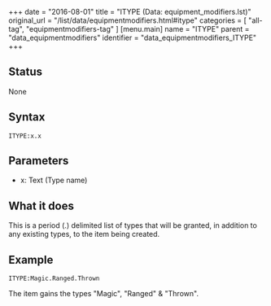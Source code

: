 +++
date = "2016-08-01"
title = "ITYPE (Data: equipment_modifiers.lst)"
original_url = "/list/data/equipmentmodifiers.html#itype"
categories = [ "all-tag", "equipmentmodifiers-tag" ]
[menu.main]
    name = "ITYPE"
    parent = "data_equipmentmodifiers"
    identifier = "data_equipmentmodifiers_ITYPE"
+++

## Status

None

## Syntax

`ITYPE:x.x`

## Parameters

-   x: Text (Type name)



What it does
------------

This is a period (.) delimited list of types that will be granted, in
addition to any existing types, to the item being created.

Example
-------

`ITYPE:Magic.Ranged.Thrown`

The item gains the types "Magic", "Ranged" & "Thrown".


